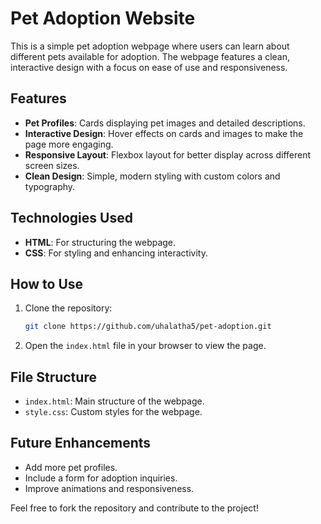 # Pet Adoption Website

This is a simple pet adoption webpage where users can learn about different pets available for adoption. The webpage features a clean, interactive design with a focus on ease of use and responsiveness.

## Features
- **Pet Profiles**: Cards displaying pet images and detailed descriptions.
- **Interactive Design**: Hover effects on cards and images to make the page more engaging.
- **Responsive Layout**: Flexbox layout for better display across different screen sizes.
- **Clean Design**: Simple, modern styling with custom colors and typography.

## Technologies Used
- **HTML**: For structuring the webpage.
- **CSS**: For styling and enhancing interactivity.

## How to Use
1. Clone the repository:
    ```bash
    git clone https://github.com/uhalatha5/pet-adoption.git
    ```
2. Open the `index.html` file in your browser to view the page.

## File Structure
- `index.html`: Main structure of the webpage.
- `style.css`: Custom styles for the webpage.

## Future Enhancements
- Add more pet profiles.
- Include a form for adoption inquiries.
- Improve animations and responsiveness.

Feel free to fork the repository and contribute to the project!
